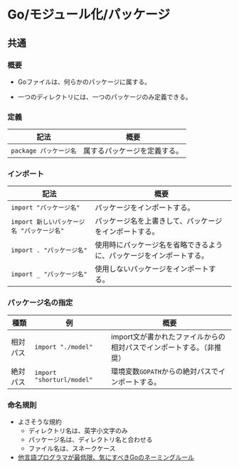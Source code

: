 # Go/モジュール化/パッケージ

## 共通

### 概要

- Goファイルは、何らかのパッケージに属する。

- 一つのディレクトリには、一つのパッケージのみ定義できる。

### 定義

| 記法                   | 概要                         |
| ---------------------- | ---------------------------- |
| `package パッケージ名` | 属するパッケージを定義する。 |

### インポート

| 記法                                       | 概要                                                         |
| ------------------------------------------ | ------------------------------------------------------------ |
| `import "パッケージ名"`                    | パッケージをインポートする。                                 |
| `import 新しいパッケージ名 "パッケージ名"` | パッケージ名を上書きして、パッケージをインポートする。       |
| `import . "パッケージ名"`                  | 使用時にパッケージ名を省略できるように、パッケージをインポートする。 |
| `import _ "パッケージ名"`                  | 使用しないパッケージをインポートする。                       |

### パッケージ名の指定

| 種類     | 例                        | 概要                                                         |
| -------- | ------------------------- | ------------------------------------------------------------ |
| 相対パス | `import "./model"`        | import文が書かれたファイルからの相対パスでインポートする。（非推奨） |
| 絶対パス | `import "shorturl/model"` | 環境変数`GOPATH`からの絶対パスでインポートする。             |

### 命名規則

- よさそうな規約
  - ディレクトリ名は、英字小文字のみ
  - パッケージ名は、ディレクトリ名と合わせる
  - ファイル名は、スネークケース
- [他言語プログラマが最低限、気にすべきGoのネーミングルール](https://zenn.dev/keitakn/articles/go-naming-rules)

